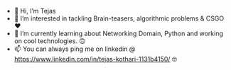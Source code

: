 - 👋 Hi, I’m Tejas 
- 👀 I’m interested in tackling Brain-teasers, algorithmic problems & CSGO ❤️
- 🌱 I’m currently learning about Networking Domain, Python and working on cool technologies. 🙃
- 📫 You can always ping me on linkedin @ https://www.linkedin.com/in/tejas-kothari-1131b4150/ 🤓
<!---
ss-tkothari/ss-tkothari is a ✨ special ✨ repository because its `README.md` (this file) appears on your GitHub profile.
You can click the Preview link to take a look at your changes.
- 💞️ I’m looking to collaborate on various Business Technology Analysis, Development and Operations. 😏
Ooooooo thanks for reading till this far!
--->
